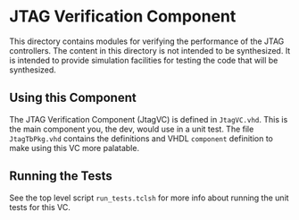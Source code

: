 # JTAG Verification Component

This directory contains modules for verifying the performance of the JTAG controllers. The content in this directory is not intended to be synthesized. It is intended to provide simulation facilities for testing the code that will be synthesized.

## Using this Component

The JTAG Verification Component (JtagVC) is defined in `JtagVC.vhd`. This is the main component you, the dev, would use in a unit test. The file `JtagTbPkg.vhd` contains the definitions and VHDL `component` definition to make using this VC more palatable.


## Running the Tests

See the top level script `run_tests.tclsh` for more info about running the unit tests for this VC.
